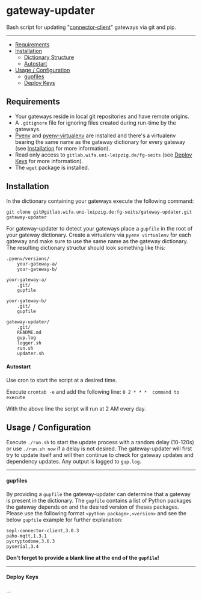 gateway-updater
=======

Bash script for updating "[connector-client](https://gitlab.wifa.uni-leipzig.de/fg-seits/connector-client)" gateways via git and pip.

-------

+ [Requirements](#requirements)
+ [Installation](#installation)
    + [Dictionary Structure](#dictionary-structure)
    + [Autostart](#autostart)
+ [Usage / Configuration](#usage-configuration)
    + [gupfiles](#gupfiles)
    + [Deploy Keys](#deploy-key)


Requirements
----

+ Your gateways reside in local git repositories and have remote origins. 
+ A `.gitignore` file for ignoring files created during run-time by the gateways. 
+ [Pyenv](https://github.com/pyenv/pyenv) and [pyenv-virtualenv](https://github.com/pyenv/pyenv-virtualenv) are installed and there's a virtualenv bearing the same name as the gateway dictionary for every gateway (see [Installation](#installation) for more information). 
+ Read only access to `gitlab.wifa.uni-leipzig.de/fg-seits` (see [Deploy Keys](#deploy-key) for more information).
+ The `wget` package is installed.


Installation
----

In the dictionary containing your gateways execute the following command:

`git clone git@gitlab.wifa.uni-leipzig.de:fg-seits/gateway-updater.git gateway-updater`

For gateway-updater to detect your gateways place a `gupfile` in the root of your gateway dictionary.
Create a virtualenv via `pyenv virtualenv` for each gateway and make sure to use the same name as the gateway dictionary.
The resulting dictionary structur should look something like this:

    .pyenv/versions/
        your-gateway-a/
        your-gateway-b/
    
    your-gateway-a/
        .git/
        gupfile
    
    your-gateway-b/
        .git/
        gupfile
    
    gateway-updater/
        .git/
        README.md
        gup.log
        logger.sh
        run.sh
        updater.sh
        

#### Autostart

Use cron to start the script at a desired time.

Execute `crontab -e` and add the following line: `0 2 * * *  command to execute`

With the above line the script will run at 2 AM every day.


Usage / Configuration
----

Execute `./run.sh` to start the update process with a random delay (10-120s) or use `./run.sh now` if a delay is not desired. The gateway-updater will first try to update itself and will then continue to check for gateway updates and dependency updates. Any output is logged to `gup.log`.

---

#### gupfiles

By providing a `gupfile` the gateway-updater can determine that a gateway is present in the dictionary. The `gupfile` contains a list of Python packages the gateway depends on and the desired version of theses packages. Please use the following format `<python package>,<version>` and see the below `gupfile` example for further explanation:

    sepl-connector-client,3.0.3
    paho-mqtt,1.3.1
    pycryptodome,3.6.3
    pyserial,3.4
    

**Don't forget to provide a blank line at the end of the `gupfile`!**

---

#### Deploy Keys

...
